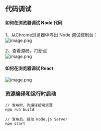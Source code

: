 
<a name="gDLGj"></a>
## 代码调试
<a name="a0171eab"></a>
#### 如何在浏览器调试 Node 代码
1、从Chrome浏览器中呼出 Node 调试控制台：<br />![image.png](https://cdn.nlark.com/yuque/0/2019/png/85184/1553052335389-3013967a-7593-4a0f-9a0c-6c018e580afe.png#align=left&display=inline&height=248&name=image.png&originHeight=496&originWidth=938&size=254597&status=done&width=469)

2、查看源码，打断点<br />![image.png](https://cdn.nlark.com/yuque/0/2019/png/85184/1553052399551-aa7b8fe1-ecc6-426a-8ed6-02f50477b61d.png#align=left&display=inline&height=1404&name=image.png&originHeight=1404&originWidth=2108&size=1882226&status=done&width=2108)

<a name="5be9697d"></a>
#### 如何在浏览器调试 React 
![image.png](https://cdn.nlark.com/yuque/0/2019/png/85184/1553052567898-2e8d3433-552c-49ef-9f0d-2c0d9cf7bea6.png#align=left&display=inline&height=714&name=image.png&originHeight=714&originWidth=1610&size=1023806&status=done&width=1610)
<a name="7be5f00a"></a>
### 资源编译和运行时启动

```
// 发布时，先编译前端资源
npm run build

// 发布后，启动 Node.js Server
npm start 
```

